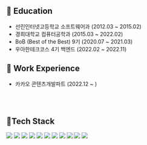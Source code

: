 <!--START_SECTION:waka-->
## 📝 **Education**
- 선린인터넷고등학교 소프트웨어과 (2012.03 ~ 2015.02)
- 경희대학교 컴퓨터공학과 (2015.03 ~ 2022.02)
- BoB (Best of the Best) 9기 (2020.07 ~ 2021.03)
- 우아한테크코스 4기 백엔드 (2022.02 ~ 2022.11)

## 📝 **Work Experience**
- 카카오 콘텐츠개발파트 (2022.12 ~ )

<!--END_SECTION:waka-->
</br>  

</br>

<h2> 🚀Tech Stack</h2>
<div>
<img src="https://img.shields.io/badge/java-007396?style=for-the-badge&logo=java&logoColor=white"> 
<img src="https://img.shields.io/badge/Kotlin-7F52FF?style=for-the-badge&logo=kotlin&logoColor=white"> 
<img src="https://img.shields.io/badge/python-3776AB?style=for-the-badge&logo=python&logoColor=white">
<img src="https://img.shields.io/badge/spring-6DB33F?style=for-the-badge&logo=spring&logoColor=white"> 
<img src="https://img.shields.io/badge/JPA-2EB12F?style=for-the-badge&logo=JPA&logoColor=white"> 
<img src="https://img.shields.io/badge/QueryDsl-232F3E?style=for-the-badge&logo=QueryDsl&logoColor=white"> 
<img src="https://img.shields.io/badge/Jenkins-D24939?style=for-the-badge&logo=Jenkins&logoColor=white"> 
<img src="https://img.shields.io/badge/Flyway-CC0200?style=for-the-badge&logo=Flyway&logoColor=white">
<img src="https://img.shields.io/badge/Restdocs-6DB33F?style=for-the-badge&logo=Restdocs&logoColor=white"> 
<img src="https://img.shields.io/badge/mysql-4479A1?style=for-the-badge&logo=mysql&logoColor=white"> 
<img src="https://img.shields.io/badge/Amazon AWS-232F3E?style=for-the-badge&logo=Amazon AWS&logoColor=white"> 
</div>

